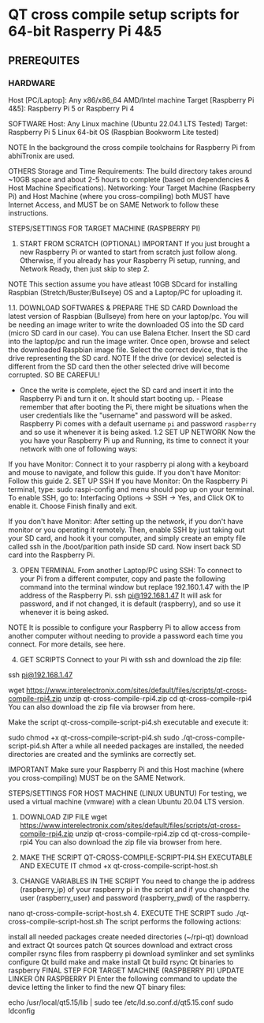 # QT cross compile setup scripts for 64-bit Rasperry Pi 4&5
 
## PREREQUITES  
### HARDWARE
Host [PC/Laptop]: Any x86/x86_64 AMD/Intel machine
Target [Raspberry Pi 4&5]: Raspberry Pi 5 or Raspberry Pi 4  

SOFTWARE
Host: Any Linux machine (Ubuntu 22.04.1 LTS Tested)
Target: Raspberry Pi 5 Linux 64-bit OS (Raspbian Bookworm Lite tested)

NOTE
In the background the cross compile toolchains for Raspberry Pi from abhiTronix are used.

OTHERS
Storage and Time Requirements: The build directory takes around ~10GB space and about 2-5 hours to complete (based on dependencies & Host Machine Specifications).
Networking: Your Target Machine (Raspberry Pi) and Host Machine (where you cross-compiling) both MUST have Internet Access, and MUST be on SAME Network to follow these instructions.

STEPS/SETTINGS FOR TARGET MACHINE (RASPBERRY PI)
1. START FROM SCRATCH (OPTIONAL)
IMPORTANT
If you just brought a new Raspberry Pi or wanted to start from scratch just follow along. Otherwise, if you already has your Raspberry Pi setup, running, and Network Ready, then just skip to step 2.

NOTE
This section assume you have atleast 10GB SDcard for installing Raspbian (Stretch/Buster/Bullseye) OS and a Laptop/PC for uploading it.

1.1. DOWNLOAD SOFTWARES & PREPARE THE SD CARD
Download the latest version of Raspbian (Bullseye) from here on your laptop/pc.
You will be needing an image writer to write the downloaded OS into the SD card (micro SD card in our case). You can use Balena Etcher.
Insert the SD card into the laptop/pc and run the image writer. Once open, browse and select the downloaded Raspbian image file. Select the correct device, that is the drive representing the SD card.
NOTE
If the drive (or device) selected is different from the SD card then the other selected drive will become corrupted. SO BE CAREFUL!

- Once the write is complete, eject the SD card and insert it into the Raspberry Pi and turn it on. It should start booting up. - Please remember that after booting the Pi, there might be situations when the user credentials like the "username" and password will be asked. Raspberry Pi comes with a default username `pi` and password `raspberry` and so use it whenever it is being asked.
1.2 SET UP NETWORK
Now the you have your Raspberry Pi up and Running, its time to connect it your network with one of following ways:

If you have Monitor: Connect it to your raspberry pi along with a keyboard and mouse to navigate, and follow this guide.
If you don't have Monitor: Follow this guide
2. SET UP SSH
If you have Monitor: On the Raspberry Pi terminal, type: sudo raspi-config and menu should pop up on your terminal. To enable SSH, go to: Interfacing Options -> SSH -> Yes, and Click OK to enable it. Choose Finish finally and exit.

If you don't have Monitor: After setting up the network, if you don't have monitor or you operating it remotely. Then, enable SSH by just taking out your SD card, and hook it your computer, and simply create an empty file called ssh in the /boot/parition path inside SD card. Now insert back SD card into the Raspberry Pi.

3. OPEN TERMINAL
From another Laptop/PC using SSH: To connect to your Pi from a different computer, copy and paste the following command into the terminal window but replace 192.160.1.47 with the IP address of the Raspberry Pi.
ssh pi@192.168.1.47 
It will ask for password, and if not changed, it is default (raspberry), and so use it whenever it is being asked.

NOTE
It is possible to configure your Raspberry Pi to allow access from another computer without needing to provide a password each time you connect. For more details, see here.

4. GET SCRIPTS
Connect to your Pi with ssh and download the zip file:

ssh pi@192.168.1.47

wget https://www.interelectronix.com/sites/default/files/scripts/qt-cross-compile-rpi4.zip
unzip qt-cross-compile-rpi4.zip
cd qt-cross-compile-rpi4
You can also download the zip file via browser from here.

Make the script qt-cross-compile-script-pi4.sh executable and execute it:

sudo chmod +x qt-cross-compile-script-pi4.sh
sudo ./qt-cross-compile-script-pi4.sh
After a while all needed packages are installed, the needed directories are created and the symlinks are correctly set.

IMPORTANT
Make sure your Raspberry Pi and this Host machine (where you cross-compiling) MUST be on the SAME Network.

STEPS/SETTINGS FOR HOST MACHINE (LINUX UBUNTU)
For testing, we used a virtual machine (vmware) with a clean Ubuntu 20.04 LTS version.

1. DOWNLOAD ZIP FILE
wget https://www.interelectronix.com/sites/default/files/scripts/qt-cross-compile-rpi4.zip
unzip qt-cross-compile-rpi4.zip
cd qt-cross-compile-rpi4
You can also download the zip file via browser from here.

2. MAKE THE SCRIPT QT-CROSS-COMPILE-SCRIPT-PI4.SH EXECUTABLE AND EXECUTE IT
chmod +x qt-cross-compile-script-host.sh
3. CHANGE VARIABLES IN THE SCRIPT
You need to change the ip address (raspberry_ip) of your raspberry pi in the script and if you changed the user (raspberry_user) and password (raspberry_pwd) of the raspberry.

nano qt-cross-compile-script-host.sh
4. EXECUTE THE SCRIPT
sudo ./qt-cross-compile-script-host.sh
The script performs the following actions:

install all needed packages
create needed directories (~/rpi-qt)
download and extract Qt sources
patch Qt sources
download and extract cross compiler
rsync files from raspberry pi
download symlinker and set symlinks
configure Qt build
make and make install Qt build
rsync Qt binaries to raspberry
FINAL STEP FOR TARGET MACHINE (RASPBERRY PI)
UPDATE LINKER ON RASPBERRY PI
Enter the following command to update the device letting the linker to find the new QT binary files:

echo /usr/local/qt5.15/lib | sudo tee /etc/ld.so.conf.d/qt5.15.conf
sudo ldconfig

